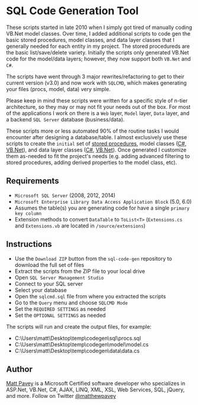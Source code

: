 # SQL Code Generation Tool

These scripts started in late 2010 when I simply got tired of manually coding VB.Net model classes. Over time, I added additional scripts to code gen the basic stored procedures, model classes, and data layer classes that I generally needed for each entity in my project. The stored procedureds are the basic list/save/delete variety. Initially the scripts only generated VB.Net code for the model/data layers; however, they now support both `VB.Net` and `C#`.

The scripts have went through 3 major rewrites/refactoring to get to their current version (v3.0) and now work with `SQLCMD`, which makes generating your files (procs, model, data) very simple.

Please keep in mind these scripts were written for a specific style of n-tier architecture, so they may or may not fit your needs out of the box. For most of the applications I work on there is a `Web` layer, `Model` layer, `Data` layer, and a backend `SQL Server` database (business/data).

These scripts more or less automated 90% of the routine tasks I would encounter after designing a database/table. I almost exclusively use these scripts to create the `initial` set of [stored procedures](https://github.com/mpavey/sql-code-gen/wiki/Example-SQL-Output), model classes ([C#](https://github.com/mpavey/sql-code-gen/wiki/Example-Model-Class-(C%23)), [VB.Net](https://github.com/mpavey/sql-code-gen/wiki/Example-Model-Class-(VB.Net))), and data layer classes ([C#](https://github.com/mpavey/sql-code-gen/wiki/Example-Data-Class-(C%23)), [VB.Net](https://github.com/mpavey/sql-code-gen/wiki/Example-Data-Class-(VB.Net))). Once generated I customize them as-needed to fit the project's needs (e.g. adding advanced filtering to stored procedures, adding derived properties to the model class, etc).

Requirements
-----------
- `Microsoft SQL Server` (2008, 2012, 2014)
- `Microsoft Enterprise Library Data Access Application Block` (5.0, 6.0)
- Assumes the table(s) you are generating code for have a single `primary key column`
- Extension methods to convert `DataTable` to `ToList<T>` (`Extensions.cs` and `Extensions.vb` are located in `/source/extensions`)

Instructions
-----------
- Use the `Download ZIP` button from the `sql-code-gen` repository to download the full set of files
- Extract the scripts from the ZIP file to your local drive
- Open `SQL Server Management Studio`
- Connect to your SQL server
- Select your database
- Open the `sqlcmd.sql` file from where you extracted the scripts
- Go to the `Query` menu and choose `SQLCMD Mode`
- Set the `REQUIRED SETTINGS` as needed
- Set the `OPTIONAL SETTINGS` as needed

The scripts will run and create the output files, for example:

- C:\Users\matt\Desktop\temp\codegen\sql\procs.sql
- C:\Users\matt\Desktop\temp\codegen\model\model.cs
- C:\Users\matt\Desktop\temp\codegen\data\data.cs

Author
------------
[Matt Pavey](http://www.pavey.me) is a Microsoft Certified software developer who specializes in ASP.Net, VB.Net, C#, AJAX, LINQ, XML, XSL, Web Services, SQL, jQuery, and more. Follow on Twitter [@matthewpavey](https://twitter.com/matthewpavey)
